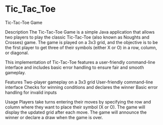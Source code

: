 # Tic_Tac_Toe

Tic-Tac-Toe Game

Description
The Tic-Tac-Toe Game is a simple Java application that allows two players to play the classic Tic-Tac-Toe (also known as Noughts and Crosses) game. The game is played on a 3x3 grid, and the objective is to be the first player to get three of their symbols (either X or O) in a row, column, or diagonal.

This implementation of Tic-Tac-Toe features a user-friendly command-line interface and includes basic error handling to ensure fair and smooth gameplay.

Features
Two-player gameplay on a 3x3 grid
User-friendly command-line interface
Checks for winning conditions and declares the winner
Basic error handling for invalid inputs

Usage
Players take turns entering their moves by specifying the row and column where they want to place their symbol (X or O).
The game will display the updated grid after each move.
The game will announce the winner or declare a draw when the game is over.

